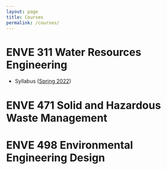 ```yaml
---
layout: page
title: Courses
permalink: /courses/
---
```


# ENVE 311 Water Resources Engineering
- Syllabus ([Spring 2022](https://waterprofessor.github.io/web/markdown/2022/01/10/ENVE311S22-Syllabus.html))

# ENVE 471 Solid and Hazardous Waste Management

# ENVE 498 Environmental Engineering Design
